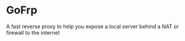 # GoFrp
A fast reverse proxy to help you expose a local server behind a NAT or firewall to the internet
